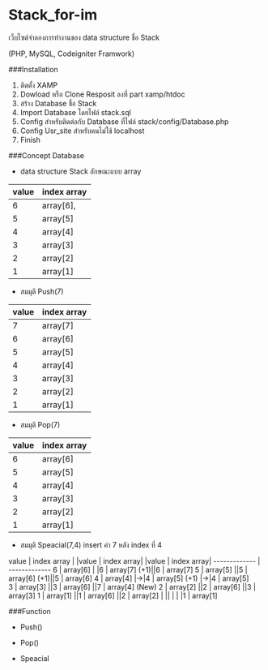 # Stack_for-im
เว็บไซต์จำลองการทำงานของ data structure ชื่อ Stack

(PHP, MySQL, Codeigniter Framwork)

###Installation

1. ติดตั้ง XAMP 
2. Dowload หรือ Clone Resposit ลงที่ part  xamp/htdoc 
3. สร้าง Database ชื่อ Stack 
4. Import Database โดยไฟล์ stack.sql 
5. Config สำหรับติดต่อกับ Database ที่ไฟล์ stack/config/Database.php
6. Config Usr_site สำหรับคนไม่ใช้ localhost
7. Finish

###Concept Database

- data structure Stack ลักษณะแบบ array

value  | index array
------------- | -------------
6  | array[6],|<---- top
5  | array[5] 
4  | array[4] 
3  | array[3] 
2  | array[2] 
1  | array[1] 

- สมมุติ Push(7)

value  | index array
------------- | -------------
7 | array[7]|<---- top
6  | array[6]
5  | array[5] 
4  | array[4] 
3  | array[3] 
2  | array[2] 
1  | array[1] 

- สมมุติ Pop(7)

value  | index array
------------- | -------------
6  | array[6]
5  | array[5] 
4  | array[4] 
3  | array[3] 
2  | array[2] 
1  | array[1] 

- สมมุติ Speacial(7,4) insert ค่า 7 หลัง index ที่ 4 

value  | index array  | |value  | index array|  |value  | index array| 
------------- | -------------
6  | array[6] | |6  | array[7] (+1)||6  | array[7]
5  | array[5] ||5  | array[6] (+1)||5  | array[6]
4  | array[4] |->|4  | array[5] (+1) |->|4  | array[5]  
3  | array[3] ||3  | array[6] ||7  | array[4] (New)
2  | array[2] ||2  | array[6] ||3  | array[3] 
1  | array[1] ||1  | array[6] ||2  | array[2] 
    |               ||   |               | |1  | array[1] 

###Function
- Push()

- Pop()

- Speacial
